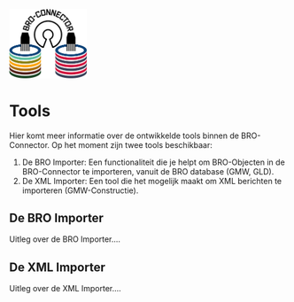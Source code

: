 
<img src=bro_connector/static/img/broconnector.png width="140">

# Tools

Hier komt meer informatie over de ontwikkelde tools binnen de BRO-Connector.
Op het moment zijn twee tools beschikbaar:

1. De BRO Importer: Een functionaliteit die je helpt om BRO-Objecten in de BRO-Connector te importeren, vanuit de BRO database (GMW, GLD).
2. De XML Importer: Een tool die het mogelijk maakt om XML berichten te importeren (GMW-Constructie).

## De BRO Importer

Uitleg over de BRO Importer....


## De XML Importer

Uitleg over de XML Importer....
